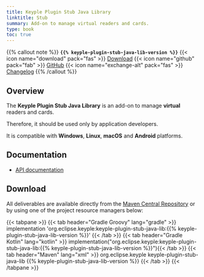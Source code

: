 ```yaml
---
title: Keyple Plugin Stub Java Library
linktitle: Stub
summary: Add-on to manage virtual readers and cards.
type: book
toc: true
---
```


{{% callout note %}}
**`{{% keyple-plugin-stub-java-lib-version %}}`**
<span class="component-metadata">{{< icon name="download" pack="fas" >}} [Download](#download)</span>
<span class="component-metadata">{{< icon name="github" pack="fab" >}} [GitHub](https://github.com/eclipse/keyple-plugin-stub-java-lib/)</span>
<span class="component-metadata">{{< icon name="exchange-alt" pack="fas" >}} [Changelog](https://github.com/eclipse/keyple-plugin-stub-java-lib/blob/main/CHANGELOG.md)</span>
{{% /callout %}}

## Overview

The **Keyple Plugin Stub Java Library** is an add-on to manage **virtual** readers and cards.

Therefore, it should be used only by application developers.

It is compatible with **Windows**, **Linux**, **macOS** and **Android** platforms.

## Documentation

* [API documentation](https://eclipse.github.io/keyple-plugin-stub-java-lib)

## Download

All deliverables are available directly from the [Maven Central Repository](https://search.maven.org/search?q=a:keyple-plugin-stub-java-lib) or by using one of the project resource managers below:

{{< tabpane >}}
{{< tab header="Gradle Groovy" lang="gradle" >}}
implementation 'org.eclipse.keyple:keyple-plugin-stub-java-lib:{{% keyple-plugin-stub-java-lib-version %}}'
{{< /tab >}}
{{< tab header="Gradle Kotlin" lang="kotlin" >}}
implementation("org.eclipse.keyple:keyple-plugin-stub-java-lib:{{% keyple-plugin-stub-java-lib-version %}}"){{< /tab >}}
{{< tab header="Maven" lang="xml" >}}
<dependency>
  <groupId>org.eclipse.keyple</groupId>
  <artifactId>keyple-plugin-stub-java-lib</artifactId>
  <version>{{% keyple-plugin-stub-java-lib-version %}}</version>
</dependency>
{{< /tab >}}
{{< /tabpane >}}